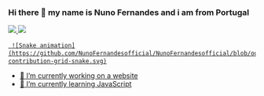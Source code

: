 ### Hi there 👋 my name is Nuno Fernandes and i am from Portugal

<div>
  <a href="https://github.com/NunoFernandesofficial">
    <img height="180em" src="https://github-readme-stats.vercel.app/api?username=NunoFernandesofficial&show_icons=true&theme=default&include_all_commits=true&count_private=true"/>
    <img height="180em" src="https://github-readme-stats.vercel.app/api/top-langs/?username=NunoFernandesofficial&layout=compact&langs_count=168&theme=default"/>

     ![Snake animation](https://github.com/NunoFernandesofficial/NunoFernandesofficial/blob/output/github-contribution-grid-snake.svg)
   

- 🔭 I’m currently working on a website
- 🌱 I’m currently learning JavaScript 

